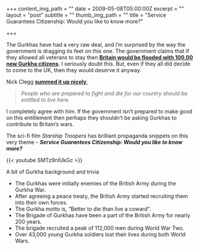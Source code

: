 +++
content_img_path = ""
date = 2009-05-08T05:00:00Z
excerpt = ""
layout = "post"
subtitle = ""
thumb_img_path = ""
title = "Service Guarantees Citizenship: Would you like to know more?"

+++


The Gurkhas have had a very raw deal, and I’m surprised by the way the government is dragging its feet on this one. The government claims that if they allowed all veterans to stay then [**Britain would be flooded with 100,00 new Gurkha citizens**](http://www.mirror.co.uk/news/top-stories/2009/05/04/gurkhas-invasion-talk-mad-115875-21330608/). I seriously doubt this. But, even if they all did decide to come to the UK, then they would deserve it anyway.

Nick Clegg [**summed it up nicely**](http://www.nickclegg.com/2009/04/vote-against-gurkha-ruling/),

> _People who are prepared to fight and die for our country should be entitled to live here._

I completely agree with him. If the government isn’t prepared to make good on this entitlement then perhaps they shouldn’t be asking Gurkhas to contribute to Britain’s wars.

The sci-fi film _Starship Troopers_ has brilliant propaganda snippets on this very theme – **_Service Guarantees Citizenship: Would you like to know more?_**

{{< youtube SMTz9nIUkGc >}}

A bit of Gurkha background and trivia

* The Gurkhas were initially enemies of the British Army during the Gurkha War.
* After agreeing a peace treaty, the British Army started recruiting them into their own forces.
* The Gurkha motto is, “Better to die than live a coward”.
* The Brigade of Gurkhas have been a part of the British Army for nearly 200 years.
* The brigade recruited a peak of 112,000 men during World War Two.
* Over 43,000 young Gurkha soldiers lost their lives during both World Wars.
